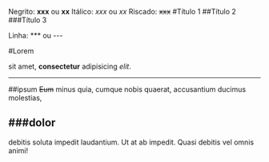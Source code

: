 Negrito: **xxx** ou __xx__
Itálico: *xxx* ou _xx_
Riscado: ~~xxx~~
#Título 1
##Título 2
###Título 3

Linha: *** ou ---


#Lorem 

sit amet, **consectetur** adipisicing _elit_.
***
##ipsum 
~~Eum~~ minus quia, cumque nobis quaerat, accusantium ducimus molestias, 

###dolor 
---
 debitis soluta impedit laudantium. Ut at ab impedit. Quasi debitis vel omnis animi!
